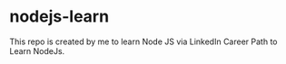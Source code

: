 # nodejs-learn
This repo is created by me to learn Node JS via LinkedIn Career Path to Learn NodeJs.
